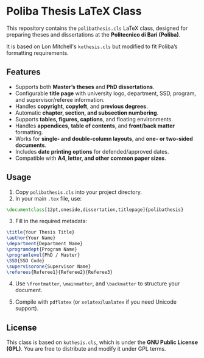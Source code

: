 
# Poliba Thesis LaTeX Class

This repository contains the `polibathesis.cls` LaTeX class, designed for preparing theses and dissertations at the **Politecnico di Bari (Poliba)**.

It is based on Lon Mitchell's `kuthesis.cls` but modified to fit Poliba’s formatting requirements.

## Features

* Supports both **Master’s theses** and **PhD dissertations**.
* Configurable **title page** with university logo, department, SSD, program, and supervisor/referee information.
* Handles **copyright**, **copyleft**, and **previous degrees**.
* Automatic **chapter, section, and subsection numbering**.
* Supports **tables, figures, captions**, and floating environments.
* Handles **appendices**, **table of contents**, and **front/back matter** formatting.
* Works for **single- and double-column layouts**, and **one- or two-sided documents**.
* Includes **date printing options** for defended/approved dates.
* Compatible with **A4, letter, and other common paper sizes**.

## Usage

1. Copy `polibathesis.cls` into your project directory.
2. In your main `.tex` file, use:

```latex
\documentclass[12pt,oneside,dissertation,titlepage]{polibathesis}
```

3. Fill in the required metadata:

```latex
\title{Your Thesis Title}
\author{Your Name}
\department{Department Name}
\programdept{Program Name}
\programlevel{PhD / Master}
\SSD{SSD Code}
\supervisorone{Supervisor Name}
\referees{Referee1}{Referee2}{Referee3}
```

4. Use `\frontmatter`, `\mainmatter`, and `\backmatter` to structure your document.

5. Compile with `pdflatex` (or `xelatex`/`lualatex` if you need Unicode support).

## License

This class is based on `kuthesis.cls`, which is under the **GNU Public License (GPL)**. You are free to distribute and modify it under GPL terms.

